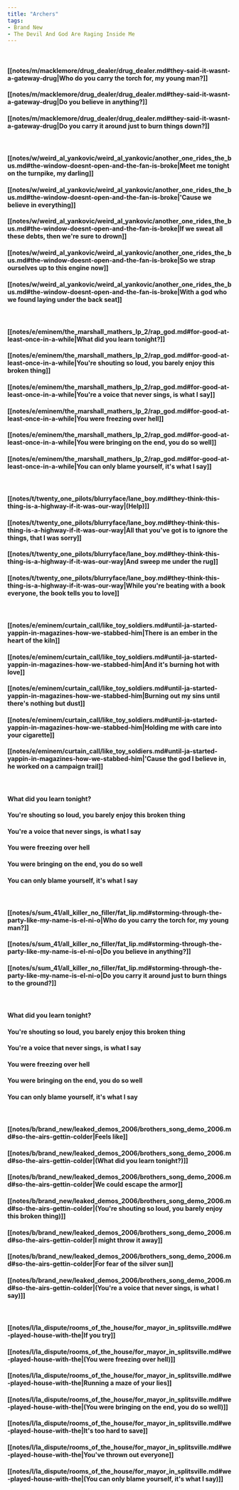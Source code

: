 ```yaml
---
title: "Archers"
tags:
- Brand New
- The Devil And God Are Raging Inside Me
---
```

&nbsp;
#### [[notes/m/macklemore/drug_dealer/drug_dealer.md#they-said-it-wasnt-a-gateway-drug|Who do you carry the torch for, my young man?]]
#### [[notes/m/macklemore/drug_dealer/drug_dealer.md#they-said-it-wasnt-a-gateway-drug|Do you believe in anything?]]
#### [[notes/m/macklemore/drug_dealer/drug_dealer.md#they-said-it-wasnt-a-gateway-drug|Do you carry it around just to burn things down?]]
&nbsp;
#### [[notes/w/weird_al_yankovic/weird_al_yankovic/another_one_rides_the_bus.md#the-window-doesnt-open-and-the-fan-is-broke|Meet me tonight on the turnpike, my darling]]
#### [[notes/w/weird_al_yankovic/weird_al_yankovic/another_one_rides_the_bus.md#the-window-doesnt-open-and-the-fan-is-broke|'Cause we believe in everything]]
#### [[notes/w/weird_al_yankovic/weird_al_yankovic/another_one_rides_the_bus.md#the-window-doesnt-open-and-the-fan-is-broke|If we sweat all these debts, then we're sure to drown]]
#### [[notes/w/weird_al_yankovic/weird_al_yankovic/another_one_rides_the_bus.md#the-window-doesnt-open-and-the-fan-is-broke|So we strap ourselves up to this engine now]]
#### [[notes/w/weird_al_yankovic/weird_al_yankovic/another_one_rides_the_bus.md#the-window-doesnt-open-and-the-fan-is-broke|With a god who we found laying under the back seat]]
&nbsp;
#### [[notes/e/eminem/the_marshall_mathers_lp_2/rap_god.md#for-good-at-least-once-in-a-while|What did you learn tonight?]]
#### [[notes/e/eminem/the_marshall_mathers_lp_2/rap_god.md#for-good-at-least-once-in-a-while|You're shouting so loud, you barely enjoy this broken thing]]
#### [[notes/e/eminem/the_marshall_mathers_lp_2/rap_god.md#for-good-at-least-once-in-a-while|You're a voice that never sings, is what I say]]
#### [[notes/e/eminem/the_marshall_mathers_lp_2/rap_god.md#for-good-at-least-once-in-a-while|You were freezing over hell]]
#### [[notes/e/eminem/the_marshall_mathers_lp_2/rap_god.md#for-good-at-least-once-in-a-while|You were bringing on the end, you do so well]]
#### [[notes/e/eminem/the_marshall_mathers_lp_2/rap_god.md#for-good-at-least-once-in-a-while|You can only blame yourself, it's what I say]]
&nbsp;
#### [[notes/t/twenty_one_pilots/blurryface/lane_boy.md#they-think-this-thing-is-a-highway-if-it-was-our-way|(Help)]]
#### [[notes/t/twenty_one_pilots/blurryface/lane_boy.md#they-think-this-thing-is-a-highway-if-it-was-our-way|All that you've got is to ignore the things, that I was sorry]]
#### [[notes/t/twenty_one_pilots/blurryface/lane_boy.md#they-think-this-thing-is-a-highway-if-it-was-our-way|And sweep me under the rug]]
#### [[notes/t/twenty_one_pilots/blurryface/lane_boy.md#they-think-this-thing-is-a-highway-if-it-was-our-way|While you're beating with a book everyone, the book tells you to love]]
&nbsp;
#### [[notes/e/eminem/curtain_call/like_toy_soldiers.md#until-ja-started-yappin-in-magazines-how-we-stabbed-him|There is an ember in the heart of the kiln]]
#### [[notes/e/eminem/curtain_call/like_toy_soldiers.md#until-ja-started-yappin-in-magazines-how-we-stabbed-him|And it's burning hot with love]]
#### [[notes/e/eminem/curtain_call/like_toy_soldiers.md#until-ja-started-yappin-in-magazines-how-we-stabbed-him|Burning out my sins until there's nothing but dust]]
#### [[notes/e/eminem/curtain_call/like_toy_soldiers.md#until-ja-started-yappin-in-magazines-how-we-stabbed-him|Holding me with care into your cigarette]]
#### [[notes/e/eminem/curtain_call/like_toy_soldiers.md#until-ja-started-yappin-in-magazines-how-we-stabbed-him|'Cause the god I believe in, he worked on a campaign trail]]
&nbsp;
#### What did you learn tonight?
#### You're shouting so loud, you barely enjoy this broken thing
#### You're a voice that never sings, is what I say
#### You were freezing over hell
#### You were bringing on the end, you do so well
#### You can only blame yourself, it's what I say
&nbsp;
#### [[notes/s/sum_41/all_killer_no_filler/fat_lip.md#storming-through-the-party-like-my-name-is-el-ni-o|Who do you carry the torch for, my young man?]]
#### [[notes/s/sum_41/all_killer_no_filler/fat_lip.md#storming-through-the-party-like-my-name-is-el-ni-o|Do you believe in anything?]]
#### [[notes/s/sum_41/all_killer_no_filler/fat_lip.md#storming-through-the-party-like-my-name-is-el-ni-o|Do you carry it around just to burn things to the ground?]]
&nbsp;
#### What did you learn tonight?
#### You're shouting so loud, you barely enjoy this broken thing
#### You're a voice that never sings, is what I say
#### You were freezing over hell
#### You were bringing on the end, you do so well
#### You can only blame yourself, it's what I say
&nbsp;
#### [[notes/b/brand_new/leaked_demos_2006/brothers_song_demo_2006.md#so-the-airs-gettin-colder|Feels like]]
#### [[notes/b/brand_new/leaked_demos_2006/brothers_song_demo_2006.md#so-the-airs-gettin-colder|(What did you learn tonight?)]]
#### [[notes/b/brand_new/leaked_demos_2006/brothers_song_demo_2006.md#so-the-airs-gettin-colder|We could escape the armor]]
#### [[notes/b/brand_new/leaked_demos_2006/brothers_song_demo_2006.md#so-the-airs-gettin-colder|(You're shouting so loud, you barely enjoy this broken thing)]]
#### [[notes/b/brand_new/leaked_demos_2006/brothers_song_demo_2006.md#so-the-airs-gettin-colder|I might throw it away]]
#### [[notes/b/brand_new/leaked_demos_2006/brothers_song_demo_2006.md#so-the-airs-gettin-colder|For fear of the silver sun]]
#### [[notes/b/brand_new/leaked_demos_2006/brothers_song_demo_2006.md#so-the-airs-gettin-colder|(You're a voice that never sings, is what I say)]]
&nbsp;
#### [[notes/l/la_dispute/rooms_of_the_house/for_mayor_in_splitsville.md#we-played-house-with-the|If you try]]
#### [[notes/l/la_dispute/rooms_of_the_house/for_mayor_in_splitsville.md#we-played-house-with-the|(You were freezing over hell)]]
#### [[notes/l/la_dispute/rooms_of_the_house/for_mayor_in_splitsville.md#we-played-house-with-the|Running a maze of your lies]]
#### [[notes/l/la_dispute/rooms_of_the_house/for_mayor_in_splitsville.md#we-played-house-with-the|(You were bringing on the end, you do so well)]]
#### [[notes/l/la_dispute/rooms_of_the_house/for_mayor_in_splitsville.md#we-played-house-with-the|It's too hard to save]]
#### [[notes/l/la_dispute/rooms_of_the_house/for_mayor_in_splitsville.md#we-played-house-with-the|You've thrown out everyone]]
#### [[notes/l/la_dispute/rooms_of_the_house/for_mayor_in_splitsville.md#we-played-house-with-the|(You can only blame yourself, it's what I say)]]
